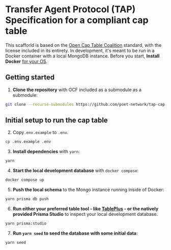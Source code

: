 # Transfer Agent Protocol (TAP) Specification for a compliant cap table

This scafforld is based on the [Open Cap Table Coalition](https://github.com/Open-Cap-Table-Coalition/Open-Cap-Format-OCF) standard, with the license included in its entirety. In development, it's meant to be run in a Docker container with a local MongoDB instance. Before you start, **Install Docker** [for your OS](https://docs.docker.com/get-docker/).

## Getting started

1. **Clone the repository** with OCF included as a submodule as a submodule:

```sh
git clone --recurse-submodules https://github.com/poet-network/tap-cap-table.git
```

## Initial setup to run the cap table

2. Copy`.env.example` to `.env`.

```sh
cp .env.example .env
```

3. **Install dependencies** with `yarn`:

```sh
yarn
```

4. **Start the local development database** with `docker compose`:

```sh
docker compose up
```

5. **Push the local schema** to the Mongo instance running inside of Docker:

```sh
yarn prisma db push
```

6. **Run either your preferred table tool - like [TablePlus](https://tableplus.com/) - or the natively provided Prisma Studio** to inspect your local development database.

```sh
yarn prisma:studio
```

7. **Run `yarn seed` to seed the database with some initial data**:

```sh
yarn seed
```
